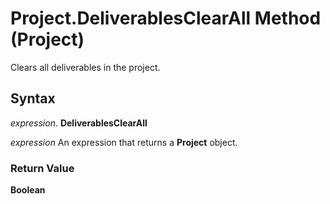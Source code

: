 
# Project.DeliverablesClearAll Method (Project)

Clears all deliverables in the project.


## Syntax

 _expression_. **DeliverablesClearAll**

 _expression_ An expression that returns a **Project** object.


### Return Value

 **Boolean**

